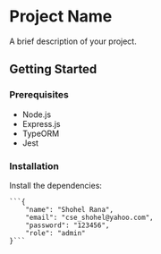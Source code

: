 # Project Name

A brief description of your project.

## Getting Started

### Prerequisites

- Node.js
- Express.js
- TypeORM
- Jest

### Installation

Install the dependencies:

```http://localhost:19200/auth/signup/
```{
    "name": "Shohel Rana",
    "email": "cse_shohel@yahoo.com",
    "password": "123456",
    "role": "admin"
}```
